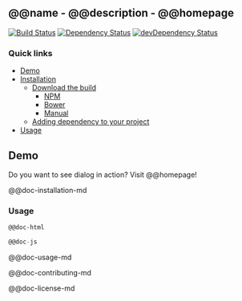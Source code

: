 ## @@name - @@description - @@homepage

[![Build Status](https://travis-ci.org/sharvit/angular-bootstrap-locale-dialog.svg?branch=master)](https://travis-ci.org/sharvit/angular-bootstrap-locale-dialog)
[![Dependency Status](https://david-dm.org/sharvit/angular-bootstrap-locale-dialog.svg)](https://david-dm.org/sharvit/angular-bootstrap-locale-dialog)
[![devDependency Status](https://david-dm.org/sharvit/angular-bootstrap-locale-dialog/dev-status.svg?branch=master)](https://david-dm.org/sharvit/angular-bootstrap-locale-dialog#info=devDependencies)

### Quick links
- [Demo](#demo)
- [Installation](#installation)
    - [Download the build](#download-the-build)
        - [NPM](#install-with-npm)
        - [Bower](#install-with-bower)
        - [Manual](#manual-download)
    - [Adding dependency to your project](#adding-dependency-to-your-project)
- [Usage](#usage)


## Demo

Do you want to see dialog in action?
Visit @@homepage!


@@doc-installation-md

### Usage

```html
@@doc-html
```

```js
@@doc-js
```

@@doc-usage-md


@@doc-contributing-md


@@doc-license-md
